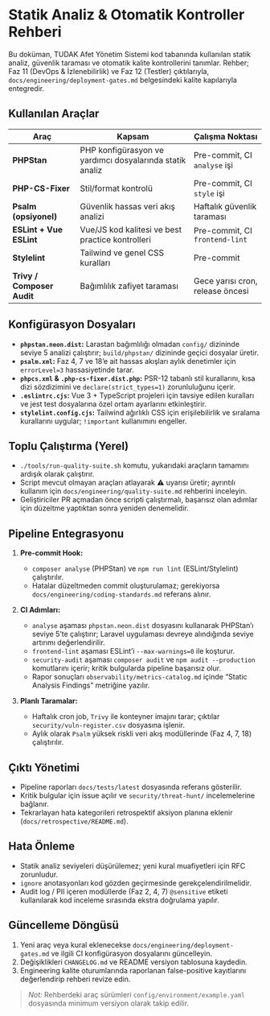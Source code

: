 # Statik Analiz & Otomatik Kontroller Rehberi

Bu doküman, TUDAK Afet Yönetim Sistemi kod tabanında kullanılan statik analiz, güvenlik taraması ve otomatik kalite kontrollerini
tanımlar. Rehber; Faz 11 (DevOps & İzlenebilirlik) ve Faz 12 (Testler) çıktılarıyla, `docs/engineering/deployment-gates.md`
belgesindeki kalite kapılarıyla entegredir.

## Kullanılan Araçlar

| Araç | Kapsam | Çalışma Noktası |
| --- | --- | --- |
| **PHPStan** | PHP konfigürasyon ve yardımcı dosyalarında statik analiz | Pre-commit, CI `analyse` işi |
| **PHP-CS-Fixer** | Stil/format kontrolü | Pre-commit, CI `style` işi |
| **Psalm (opsiyonel)** | Güvenlik hassas veri akış analizi | Haftalık güvenlik taraması |
| **ESLint + Vue ESLint** | Vue/JS kod kalitesi ve best practice kontrolleri | Pre-commit, CI `frontend-lint` |
| **Stylelint** | Tailwind ve genel CSS kuralları | Pre-commit |
| **Trivy / Composer Audit** | Bağımlılık zafiyet taraması | Gece yarısı cron, release öncesi |

## Konfigürasyon Dosyaları

- **`phpstan.neon.dist`:** Larastan bağımlılığı olmadan `config/` dizininde seviye 5 analizi çalıştırır; `build/phpstan/` dizininde geçici dosyalar üretir.
- **`psalm.xml`:** Faz 4, 7 ve 18’e ait hassas akışları aylık denetimler için `errorLevel=3` hassasiyetinde tarar.
- **`phpcs.xml` & `.php-cs-fixer.dist.php`:** PSR-12 tabanlı stil kurallarını, kısa dizi sözdizimini ve `declare(strict_types=1)` zorunluluğunu içerir.
- **`.eslintrc.cjs`:** Vue 3 + TypeScript projeleri için tavsiye edilen kuralları ve jest test dosyalarına özel ortam ayarlarını etkinleştirir.
- **`stylelint.config.cjs`:** Tailwind ağırlıklı CSS için erişilebilirlik ve sıralama kurallarını uygular; `!important` kullanımını engeller.

## Toplu Çalıştırma (Yerel)

- `./tools/run-quality-suite.sh` komutu, yukarıdaki araçların tamamını ardışık olarak çalıştırır.
- Script mevcut olmayan araçları atlayarak ⚠️ uyarısı üretir; ayrıntılı kullanım için `docs/engineering/quality-suite.md` rehberini inceleyin.
- Geliştiriciler PR açmadan önce scripti çalıştırmalı, başarısız olan adımlar için düzeltme yaptıktan sonra yeniden denemelidir.

## Pipeline Entegrasyonu

1. **Pre-commit Hook:**
   - `composer analyse` (PHPStan) ve `npm run lint` (ESLint/Stylelint) çalıştırılır.
   - Hatalar düzeltmeden commit oluşturulamaz; gerekiyorsa `docs/engineering/coding-standards.md` referans alınır.

2. **CI Adımları:**
   - `analyse` aşaması `phpstan.neon.dist` dosyasını kullanarak PHPStan’ı seviye 5’te çalıştırır; Laravel uygulaması devreye alındığında seviye artırımı değerlendirilir.
   - `frontend-lint` aşaması ESLint’i `--max-warnings=0` ile koşturur.
   - `security-audit` aşaması `composer audit` ve `npm audit --production` komutlarını içerir; kritik bulgularda pipeline başarısız olur.
   - Rapor sonuçları `observability/metrics-catalog.md` içinde “Static Analysis Findings” metriğine yazılır.

3. **Planlı Taramalar:**
   - Haftalık cron job, `Trivy` ile konteyner imajını tarar; çıktılar `security/vuln-register.csv` dosyasına işlenir.
   - Aylık olarak `Psalm` yüksek riskli veri akış modüllerinde (Faz 4, 7, 18) çalıştırılır.

## Çıktı Yönetimi

- Pipeline raporları `docs/tests/latest` dosyasında referans gösterilir.
- Kritik bulgular için issue açılır ve `security/threat-hunt/` incelemelerine bağlanır.
- Tekrarlayan hata kategorileri retrospektif aksiyon planına eklenir (`docs/retrospective/README.md`).

## Hata Önleme

- Statik analiz seviyeleri düşürülemez; yeni kural muafiyetleri için RFC zorunludur.
- `ignore` anotasyonları kod gözden geçirmesinde gerekçelendirilmelidir.
- Audit log / PII içeren modüllerde (Faz 2, 4, 7) `@sensitive` etiketi kullanılarak kod inceleme sırasında ekstra doğrulama yapılır.

## Güncelleme Döngüsü

1. Yeni araç veya kural eklenecekse `docs/engineering/deployment-gates.md` ve ilgili CI konfigürasyon dosyalarını güncelleyin.
2. Değişiklikleri `CHANGELOG.md` ve README versiyon tablosuna kaydedin.
3. Engineering kalite oturumlarında raporlanan false-positive kayıtlarını değerlendirip rehberi revize edin.

> _Not:_ Rehberdeki araç sürümleri `config/environment/example.yaml` dosyasında minimum versiyon olarak takip edilir.
